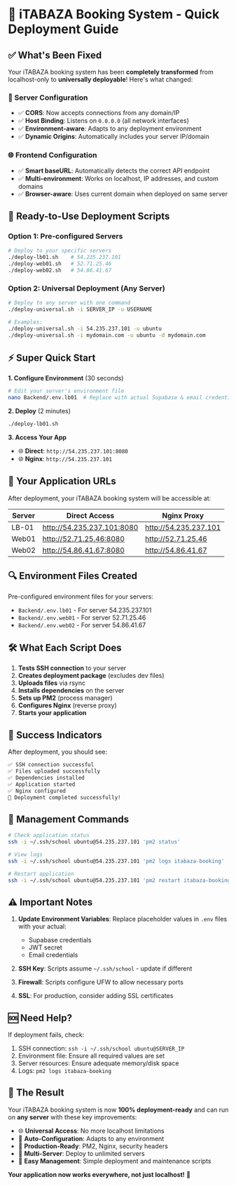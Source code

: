# 🚀 iTABAZA Booking System - Quick Deployment Guide

## ✅ What's Been Fixed

Your iTABAZA booking system has been **completely transformed** from localhost-only to **universally deployable**! Here's what changed:

### 🔧 Server Configuration
- ✅ **CORS**: Now accepts connections from any domain/IP
- ✅ **Host Binding**: Listens on `0.0.0.0` (all network interfaces)
- ✅ **Environment-aware**: Adapts to any deployment environment
- ✅ **Dynamic Origins**: Automatically includes your server IP/domain

### 🌐 Frontend Configuration
- ✅ **Smart baseURL**: Automatically detects the correct API endpoint
- ✅ **Multi-environment**: Works on localhost, IP addresses, and custom domains
- ✅ **Browser-aware**: Uses current domain when deployed on same server

## 🎯 Ready-to-Use Deployment Scripts

### Option 1: Pre-configured Servers
```bash
# Deploy to your specific servers
./deploy-lb01.sh    # 54.235.237.101
./deploy-web01.sh   # 52.71.25.46  
./deploy-web02.sh   # 54.86.41.67
```

### Option 2: Universal Deployment (Any Server)
```bash
# Deploy to any server with one command
./deploy-universal.sh -i SERVER_IP -u USERNAME

# Examples:
./deploy-universal.sh -i 54.235.237.101 -u ubuntu
./deploy-universal.sh -i mydomain.com -u ubuntu -d mydomain.com
```

## ⚡ Super Quick Start

**1. Configure Environment** (30 seconds)
```bash
# Edit your server's environment file
nano Backend/.env.lb01  # Replace with actual Supabase & email credentials
```

**2. Deploy** (2 minutes)
```bash
./deploy-lb01.sh
```

**3. Access Your App** 
- 🌐 **Direct**: `http://54.235.237.101:8080`
- 🌐 **Nginx**: `http://54.235.237.101`

## 📱 Your Application URLs

After deployment, your iTABAZA booking system will be accessible at:

| Server | Direct Access | Nginx Proxy |
|--------|---------------|-------------|
| LB-01  | http://54.235.237.101:8080 | http://54.235.237.101 |
| Web01  | http://52.71.25.46:8080 | http://52.71.25.46 |
| Web02  | http://54.86.41.67:8080 | http://54.86.41.67 |

## 🔍 Environment Files Created

Pre-configured environment files for your servers:
- `Backend/.env.lb01` - For server 54.235.237.101
- `Backend/.env.web01` - For server 52.71.25.46
- `Backend/.env.web02` - For server 54.86.41.67

## 🛠️ What Each Script Does

1. **Tests SSH connection** to your server
2. **Creates deployment package** (excludes dev files)
3. **Uploads files** via rsync
4. **Installs dependencies** on the server
5. **Sets up PM2** (process manager)
6. **Configures Nginx** (reverse proxy)
7. **Starts your application**

## 🎉 Success Indicators

After deployment, you should see:
```bash
✅ SSH connection successful
✅ Files uploaded successfully  
✅ Dependencies installed
✅ Application started
✅ Nginx configured
🎉 Deployment completed successfully!
```

## 🔧 Management Commands

```bash
# Check application status
ssh -i ~/.ssh/school ubuntu@54.235.237.101 'pm2 status'

# View logs
ssh -i ~/.ssh/school ubuntu@54.235.237.101 'pm2 logs itabaza-booking'

# Restart application
ssh -i ~/.ssh/school ubuntu@54.235.237.101 'pm2 restart itabaza-booking'
```

## ⚠️ Important Notes

1. **Update Environment Variables**: Replace placeholder values in `.env` files with your actual:
   - Supabase credentials
   - JWT secret
   - Email credentials

2. **SSH Key**: Scripts assume `~/.ssh/school` - update if different

3. **Firewall**: Scripts configure UFW to allow necessary ports

4. **SSL**: For production, consider adding SSL certificates

## 🆘 Need Help?

If deployment fails, check:
1. SSH connection: `ssh -i ~/.ssh/school ubuntu@SERVER_IP`
2. Environment file: Ensure all required values are set
3. Server resources: Ensure adequate memory/disk space
4. Logs: `pm2 logs itabaza-booking`

## 🌟 The Result

Your iTABAZA booking system is now **100% deployment-ready** and can run on **any server** with these key improvements:

- 🌐 **Universal Access**: No more localhost limitations
- 🔄 **Auto-Configuration**: Adapts to any environment
- 🚀 **Production-Ready**: PM2, Nginx, security headers
- 📱 **Multi-Server**: Deploy to unlimited servers
- 🔧 **Easy Management**: Simple deployment and maintenance scripts

**Your application now works everywhere, not just localhost!** 🎉
